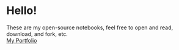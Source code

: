 # Hello!
These are my open-source notebooks, feel free to open and read, download, and fork, etc. \
[My Portfolio](http://emmettboudreau.com)
